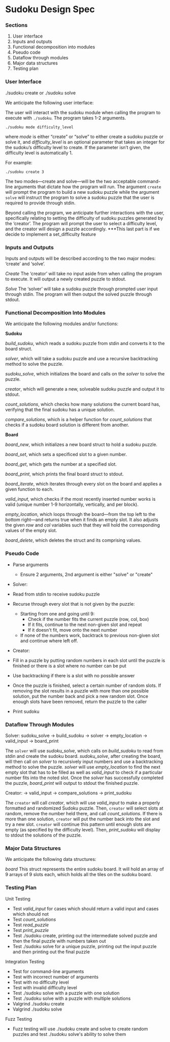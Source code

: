 # Sudoku Design Spec

### Sections
1. User interface
2. Inputs and outputs
3. Functional decomposition into modules
4. Pseudo code
5. Dataflow through modules
6. Major data structures
7. Testing plan


### User Interface

./sudoku create or ./sudoku solve

We anticipate the following user interface:

The user will interact with the sudoku module when calling the program to execute with `./sudoku`. The program takes 1-2 arguments.
```
./sudoku mode difficulty_level
```
where *mode* is either “create” or “solve” to either create a sudoku puzzle or solve it, and 
*difficulty_level* is an optional parameter that takes an integer for the sudoku’s difficulty level to create. If the parameter isn’t given, the difficulty level is automatically 1.

For example:
```
./sudoku create 3
```
The two modes––create and solve––will be the two acceptable command-line arguments that dictate how the program will run. The argument `create` will prompt the program to build a new sudoku puzzle while the argument `solve` will instruct the program to solve a sudoku puzzle that the user is required to provide through stdin.

Beyond calling the program, we anticipate further interactions with the user, specifically relating to setting the difficulty of sudoku puzzles generated by the ‘creator’. The program will prompt the user to select a difficulty level, and the creator will design a puzzle accordingly.
***This last part is if we decide to implement a set_difficulty feature


### Inputs and Outputs

Inputs and outputs will be described according to the two major modes: ‘create’ and ‘solve’.

*Create*
The ‘creator’ will take no input aside from when calling the program to execute. It will output a newly created puzzle to stdout.

*Solve*
The ‘solver’ will take a sudoku puzzle through prompted user input through stdin. The program will then output the solved puzzle through stdout.


### Functional Decomposition Into Modules

We anticipate the following modules and/or functions:

**Sudoku**

*build_sudoku*, which reads a sudoku puzzle from stdin and converts it to the board struct.

*solver*, which will take a sudoku puzzle and use a recursive backtracking method to solve the puzzle.

*sudoku_solve*, which initializes the board and calls on the *solver* to solve the puzzle.

*creator*, which will generate a new, solveable sudoku puzzle and output it to stdout.

*count_solutions*, which checks how many solutions the current board has, verifying that the final sudoku has a unique solution.

*compare_solutions*, which is a helper function for *count_solutions* that checks if a sudoku board solution is different from another.

**Board**

*board_new*, which initializes a new board struct to hold a sudoku puzzle.

*board_set*, which sets a specificed slot to a given number.

*board_get*, which gets the number at a specified slot.

*board_print*, which prints the final board struct to stdout.

*board_iterate*, which iterates through every slot on the board and applies a given function to each.

*valid_input*, which checks if the most recently inserted number works is valid (unique number 1-9 horizontally, vertically, and per block).

*empty_location*, which loops through the board––from the top left to the bottom right––and returns true when it finds an empty slot. It also adjusts the given *row* and *col* variables such that they will hold the corresponding values of the empty slot.

*board_delete*, which deletes the struct and its comprising values.


### Pseudo Code

* Parse arguments
   * Ensure 2 arguments, 2nd argument is either "solve" or "create"

* Solver:
* Read from stdin to receive sudoku puzzle
* Recurse through every slot that is not given by the puzzle:
    * Starting from one and going until 9:
        * Check if the number fits the current puzzle (row, col, box)
        * If it fits, continue to the next non-given slot and repeat
        * If it doesn't fit, move onto the next number
    * If none of the numbers work, backtrack to previous non-given slot and continue where left off.

* Creator:
* Fill in a puzzle by putting random numbers in each slot until the puzzle is finished or there is a slot where no number can be put
* Use backtracking if there is a slot with no possible answer
* Once the puzzle is finished, select a certain number of random slots. If removing the slot results in a puzzle with more than one possible solution, put the number back and pick a new random slot. Once enough slots have been removed, return the puzzle to the caller
* Print sudoku


### Dataflow Through Modules

Solver: sudoku_solve → build_sudoku → solver → empty_location → valid_input → board_print

The `solver` will use *sudoku_solve*, which calls on *build_sudoku* to read from stdin and create the sudoku board. *sudoku_solve*, after creating the board, will then call on *solver* to recursively input numbers and use a backtracking method to solve the puzzle. *solver* will use *empty_location* to find the next empty slot that has to be filled as well as *valid_input* to check if a particular number fits into the noted slot. Once the *solver* has successfully completed the puzzle, *board_print* will output to stdout the finished puzzle.

Creator: → valid_input → compare_solutions → print_sudoku

The `creator` will call *creator*, which will use *valid_input* to make a properly formatted and randomized Sudoku puzzle. Then, `creator` will select slots at random, remove the number held there, and call *count_solutions*. If there is more than one solution, `creator` will put the number back into the slot and try a new slot. `creator` will continue this pattern until enough slots are empty (as specified by the difficulty level). Then, *print_sudoku* will display to stdout the solutions of the puzzle.


### Major Data Structures

We anticipate the following data structures:

*board*
This struct represents the entire sudoku board. It will hold an array of 9 arrays of 9 slots each, which holds all the tiles on the sudoku board.


### Testing Plan

Unit Testing
* Test *valid_input* for cases which should return a valid input and cases which should not
* Test *count_solutions*
* Test *read_puzzle*
* Test *print_puzzle*
* Test ./sudoku create, printing out the intermediate solved puzzle and then the final puzzle with numbers taken out
* Test ./sudoku solve for a unique puzzle, printing out the input puzzle and then printing out the final puzzle


Integration Testing
* Test for command-line arguments
* Test with incorrect number of arguments
* Test with no difficulty level
* Test with invalid difficulty level
* Test ./sudoku solve with a puzzle with one solution
* Test ./sudoku solve with a puzzle with multiple solutions
* Valgrind ./sudoku create
* Valgrind ./sudoku solve 


Fuzz Testing
* Fuzz testing will use ./sudoku create and solve to create random puzzles and test ./sudoku solve's ability to solve them

